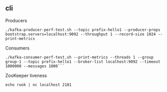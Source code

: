 ## cli

Producers
```
./kafka-producer-perf-test.sh --topic prefix-hello1 --producer-props bootstrap.servers=localhost:9092 --throughput 1 --record-size 1024 --print-metrics
```

Consumers
```
./kafka-consumer-perf-test.sh --print-metrics --threads 1 --group group-1 --topic prefix-hello1 --broker-list localhost:9092 --timeout 1000000 --messages 1000```
```

ZooKeeper liveness
```
echo ruok | nc localhost 2181
```
